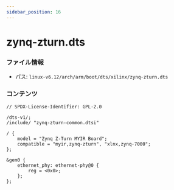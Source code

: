 ```yaml
---
sidebar_position: 16
---
```

# zynq-zturn.dts

### ファイル情報

- パス: `linux-v6.12/arch/arm/boot/dts/xilinx/zynq-zturn.dts`

### コンテンツ

```dts
// SPDX-License-Identifier: GPL-2.0

/dts-v1/;
/include/ "zynq-zturn-common.dtsi"

/ {
	model = "Zynq Z-Turn MYIR Board";
	compatible = "myir,zynq-zturn", "xlnx,zynq-7000";
};

&gem0 {
	ethernet_phy: ethernet-phy@0 {
		reg = <0x0>;
	};
};

```
